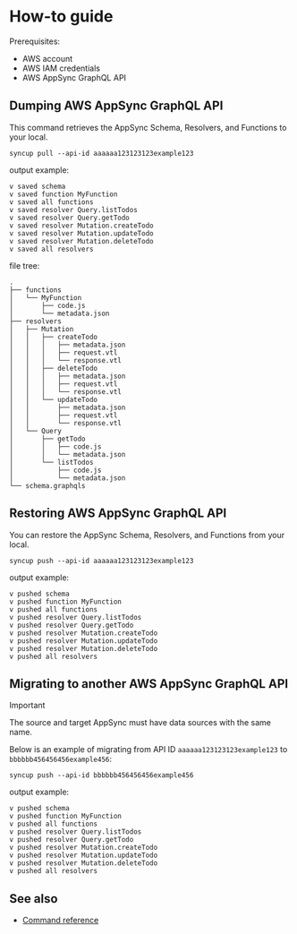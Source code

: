# How-to guide

Prerequisites:

- AWS account
- AWS IAM credentials
- AWS AppSync GraphQL API

## Dumping AWS AppSync GraphQL API

This command retrieves the AppSync Schema, Resolvers, and Functions to your local.

```shell
syncup pull --api-id aaaaaa123123123example123
```

output example:

```text
v saved schema
v saved function MyFunction
v saved all functions
v saved resolver Query.listTodos
v saved resolver Query.getTodo
v saved resolver Mutation.createTodo
v saved resolver Mutation.updateTodo
v saved resolver Mutation.deleteTodo
v saved all resolvers
```

file tree:

```text
.
├── functions
│   └── MyFunction
│       ├── code.js
│       └── metadata.json
├── resolvers
│   ├── Mutation
│   │   ├── createTodo
│   │   │   ├── metadata.json
│   │   │   ├── request.vtl
│   │   │   └── response.vtl
│   │   ├── deleteTodo
│   │   │   ├── metadata.json
│   │   │   ├── request.vtl
│   │   │   └── response.vtl
│   │   └── updateTodo
│   │       ├── metadata.json
│   │       ├── request.vtl
│   │       └── response.vtl
│   └── Query
│       ├── getTodo
│       │   ├── code.js
│       │   └── metadata.json
│       └── listTodos
│           ├── code.js
│           └── metadata.json
└── schema.graphqls
```

## Restoring AWS AppSync GraphQL API

You can restore the AppSync Schema, Resolvers, and Functions from your local.

```shell
syncup push --api-id aaaaaa123123123example123
```

output example:

```text
v pushed schema
v pushed function MyFunction
v pushed all functions
v pushed resolver Query.listTodos
v pushed resolver Query.getTodo
v pushed resolver Mutation.createTodo
v pushed resolver Mutation.updateTodo
v pushed resolver Mutation.deleteTodo
v pushed all resolvers
```

## Migrating to another AWS AppSync GraphQL API

> [!IMPORTANT]
> The source and target AppSync must have data sources with the same name.

Below is an example of migrating from API ID `aaaaaa123123123example123` to `bbbbbb456456456example456`:

```shell
syncup push --api-id bbbbbb456456456example456
```

output example:

```text
v pushed schema
v pushed function MyFunction
v pushed all functions
v pushed resolver Query.listTodos
v pushed resolver Query.getTodo
v pushed resolver Mutation.createTodo
v pushed resolver Mutation.updateTodo
v pushed resolver Mutation.deleteTodo
v pushed all resolvers
```

## See also

- [Command reference](./reference/README.md)
